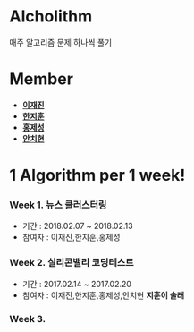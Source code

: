 # Alcholithm
매주 알고리즘 문제 하나씩 풀기
# Member
* **[이재진](https://github.com/jaejin1)**
* **[한지훈](https://github.com/Hahnnz)**
* **[홍제성](https://github.com/HongJeSeong)**
* **[안치현](https://github.com/accomplishedboy)**

# 1 Algorithm per 1 week!
### Week 1. 뉴스 클러스터링 
* 기간 : 2018.02.07 ~ 2018.02.13
* 참여자 : 이재진,한지훈,홍제성

### Week 2. 실리콘밸리 코딩테스트
* 기간 : 2017.02.14 ~ 2017.02.20
* 참여자 : 이재진,한지훈,홍제성,안치현
**지훈이 술래**

### Week 3.
